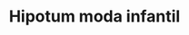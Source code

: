 ---
title: "Hipotum moda infantil"
url: /santa-coloma-de-gramenet/hipotum-moda-infantil/
shop: ropa
---